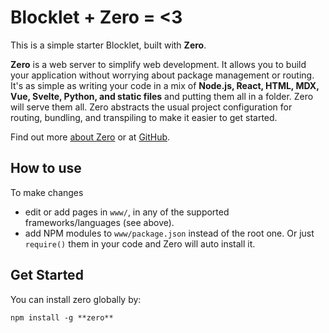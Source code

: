# Blocklet + Zero = <3

This is a simple starter Blocklet, built with **Zero**.

**Zero** is a web server to simplify web development. It allows you to build your application without worrying about package management or routing. It's as simple as writing your code in a mix of **Node.js, React, HTML, MDX, Vue, Svelte, Python, and static files** and putting them all in a folder. Zero will serve them all. Zero abstracts the usual project configuration for routing, bundling, and transpiling to make it easier to get started.

Find out more [about Zero](https://zeroserver.io) or at [GitHub](https://github.com/remoteinterview/zero).

## How to use

To make changes

- edit or add pages in `www/`, in any of the supported frameworks/languages (see above).
- add NPM modules to `www/package.json` instead of the root one. Or just `require()` them in your code and Zero will auto install it.

## Get Started

You can install zero globally by:

```
npm install -g **zero**
```